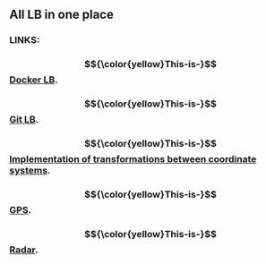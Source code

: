 ## All LB in one place
### **LINKS:**
### $${\color{yellow}This-is-}$$[Docker LB](https://github.com/GodFazer/docker-lb).
### $${\color{yellow}This-is-}$$[Git LB](https://github.com/GodFazer/git-lb).
### $${\color{yellow}This-is-}$$[Implementation of transformations between coordinate systems](https://github.com/GodFazer/ITBCS-lb).
### $${\color{yellow}This-is-}$$[GPS](https://github.com/GodFazer/gps/).
### $${\color{yellow}This-is-}$$[Radar]([https://github.com/GodFazer/radar/](https://github.com/GodFazer/radar)).
